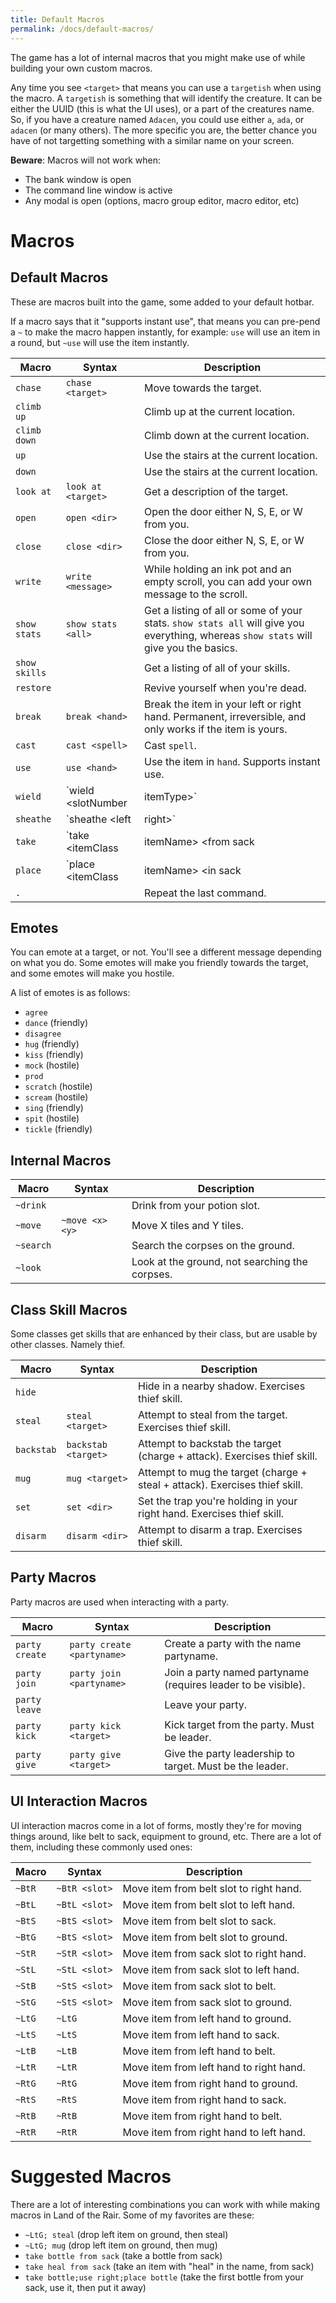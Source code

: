 ```yaml
---
title: Default Macros
permalink: /docs/default-macros/
---
```


The game has a lot of internal macros that you might make use of while building your own custom macros. 

Any time you see `<target>` that means you can use a `targetish` when using the macro. A `targetish` is something that will identify the creature. It can be either the UUID (this is what the UI uses), or a part of the creatures name. So, if you have a creature named `Adacen`, you could use either `a`, `ada`, or `adacen` (or many others). The more specific you are, the better chance you have of not targetting something with a similar name on your screen.

**Beware**: Macros will not work when:

* The bank window is open
* The command line window is active
* Any modal is open (options, macro group editor, macro editor, etc)

# Macros

## Default Macros

These are macros built into the game, some added to your default hotbar.

If a macro says that it "supports instant use", that means you can pre-pend a `~` to make the macro happen instantly, for example: `use` will use an item in a round, but `~use` will use the item instantly.

Macro | Syntax | Description
----- | ------ | -----------
`chase`               | `chase <target>` | Move towards the target.
`climb up`            | | Climb up at the current location.
`climb down`          | | Climb down at the current location.
`up`                  | | Use the stairs at the current location.
`down`                | | Use the stairs at the current location.
`look at`             | `look at <target>` | Get a description of the target.
`open`                | `open <dir>` | Open the door either N, S, E, or W from you.
`close`               | `close <dir>` | Close the door either N, S, E, or W from you.
`write`               | `write <message>` | While holding an ink pot and an empty scroll, you can add your own message to the scroll.
`show stats`          | `show stats <all>` | Get a listing of all or some of your stats. `show stats all` will give you everything, whereas `show stats` will give you the basics.
`show skills`         | | Get a listing of all of your skills.
`restore`             | | Revive yourself when you're dead.
`break`               | `break <hand>` | Break the item in your left or right hand. Permanent, irreversible, and only works if the item is yours.
`cast`                | `cast <spell>` | Cast `spell`.
`use`                 | `use <hand>` | Use the item in `hand`. Supports instant use.
`wield`               | `wield <slotNumber|itemType>` | Take an item from your belt and put it in the first available hand. Supports instant use.
`sheathe`             | `sheathe <left|right>` | Put the item in your left or right hand into your belt. Supports instant use.
`take`                | `take <itemClass|itemName> <from sack|belt|pouch>` | Take an item that matches itemClass or itemName from the specified container and put it into the first available hand.
`place`               | `place <itemClass|itemName> <in sack|belt|pouch>` | Take an item that matches itemClass or itemName from either the right or left hand and put it into the specified container.
`.`                   | | Repeat the last command.

## Emotes

You can emote at a target, or not. You'll see a different message depending on what you do. Some emotes will make you friendly towards the target, and some emotes will make you hostile.

A list of emotes is as follows:

* `agree`
* `dance` (friendly)
* `disagree`
* `hug` (friendly)
* `kiss` (friendly)
* `mock` (hostile)
* `prod`
* `scratch` (hostile)
* `scream` (hostile)
* `sing` (friendly)
* `spit` (hostile)
* `tickle` (friendly)

## Internal Macros

Macro | Syntax | Description
----- | ------ | -----------
`~drink`        | | Drink from your potion slot.
`~move`         | `~move <x> <y>` | Move X tiles and Y tiles.
`~search`       | | Search the corpses on the ground.
`~look`         | | Look at the ground, not searching the corpses.

## Class Skill Macros

Some classes get skills that are enhanced by their class, but are usable by other classes. Namely thief.

Macro | Syntax | Description
----- | ------ | -----------
`hide`      | | Hide in a nearby shadow. Exercises thief skill.
`steal`     | `steal <target>` | Attempt to steal from the target. Exercises thief skill. 
`backstab`  | `backstab <target>` | Attempt to backstab the target (charge + attack). Exercises thief skill.
`mug`       | `mug <target>` | Attempt to mug the target (charge + steal + attack). Exercises thief skill.
`set`       | `set <dir>`    | Set the trap you're holding in your right hand. Exercises thief skill.
`disarm`    | `disarm <dir>` | Attempt to disarm a trap. Exercises thief skill.

## Party Macros

Party macros are used when interacting with a party.

Macro | Syntax | Description
----- | ------ | -----------
`party create`      | `party create <partyname>` | Create a party with the name partyname.
`party join`        | `party join <partyname>`   | Join a party named partyname (requires leader to be visible).
`party leave`       | | Leave your party.
`party kick`        | `party kick <target>`      | Kick target from the party. Must be leader.
`party give`        | `party give <target>`      | Give the party leadership to target. Must be the leader.

## UI Interaction Macros

UI interaction macros come in a lot of forms, mostly they're for moving things around, like belt to sack, equipment to ground, etc. There are a lot of them, including these commonly used ones:

Macro | Syntax | Description
----- | ------ | -----------
`~BtR` | `~BtR <slot>` | Move item from belt slot to right hand.
`~BtL` | `~BtL <slot>` | Move item from belt slot to left hand.
`~BtS` | `~BtS <slot>` | Move item from belt slot to sack.
`~BtG` | `~BtS <slot>` | Move item from belt slot to ground.
`~StR` | `~StR <slot>` | Move item from sack slot to right hand.
`~StL` | `~StL <slot>` | Move item from sack slot to left hand.
`~StB` | `~StS <slot>` | Move item from sack slot to belt.
`~StG` | `~StS <slot>` | Move item from sack slot to ground.
`~LtG` | `~LtG` | Move item from left hand to ground.
`~LtS` | `~LtS` | Move item from left hand to sack.
`~LtB` | `~LtB` | Move item from left hand to belt.
`~LtR` | `~LtR` | Move item from left hand to right hand.
`~RtG` | `~RtG` | Move item from right hand to ground.
`~RtS` | `~RtS` | Move item from right hand to sack.
`~RtB` | `~RtB` | Move item from right hand to belt.
`~RtR` | `~RtR` | Move item from right hand to left hand.

# Suggested Macros

There are a lot of interesting combinations you can work with while making macros in Land of the Rair. Some of my favorites are these:

* `~LtG; steal` (drop left item on ground, then steal)
* `~LtG; mug` (drop left item on ground, then mug)
* `take bottle from sack` (take a bottle from sack)
* `take heal from sack` (take an item with "heal" in the name, from sack)
* `take bottle;use right;place bottle` (take the first bottle from your sack, use it, then put it away)
